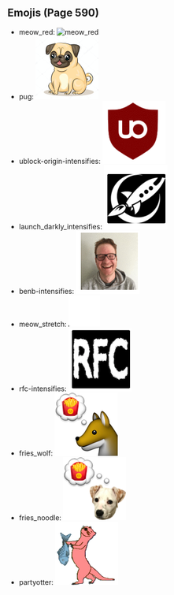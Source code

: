 
## Emojis (Page 590)

* meow_red: ![meow_red](output/meow_red)
* pug: ![pug](output/pug.png)
* ublock-origin-intensifies: ![ublock-origin-intensifies](output/ublock-origin-intensifies.gif)
* launch_darkly_intensifies: ![launch_darkly_intensifies](output/launch_darkly_intensifies.gif)
* benb-intensifies: ![benb-intensifies](output/benb-intensifies.gif)
* meow_stretch: ![meow_stretch](output/meow_stretch.gif)
* rfc-intensifies: ![rfc-intensifies](output/rfc-intensifies.gif)
* fries_wolf: ![fries_wolf](output/fries_wolf.png)
* fries_noodle: ![fries_noodle](output/fries_noodle.png)
* partyotter: ![partyotter](output/partyotter.gif)

